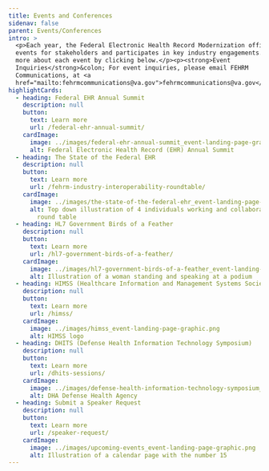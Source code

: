```yaml
---
title: Events and Conferences
sidenav: false
parent: Events/Conferences
intro: >
  <p>Each year, the Federal Electronic Health Record Modernization office hosts
  events for stakeholders and participates in key industry engagements. Learn
  more about each event by clicking below.</p><p><strong>Event
  Inquiries</strong>&colon; For event inquiries, please email FEHRM
  Communications, at <a
  href="mailto:fehrmcommunications@va.gov">fehrmcommunications@va.gov</a>.</p>
highlightCards:
  - heading: Federal EHR Annual Summit
    description: null
    button:
      text: Learn more
      url: /federal-ehr-annual-summit/
    cardImage:
      image: ../images/federal-ehr-annual-summit_event-landing-page-graphic.png
      alt: Federal Electronic Health Record (EHR) Annual Summit
  - heading: The State of the Federal EHR
    description: null
    button:
      text: Learn more
      url: /fehrm-industry-interoperability-roundtable/
    cardImage:
      image: ../images/the-state-of-the-federal-ehr_event-landing-page-graphic.png
      alt: Top down illustration of 4 individuals working and collaborating around a
        round table
  - heading: HL7 Government Birds of a Feather
    description: null
    button:
      text: Learn more
      url: /hl7-government-birds-of-a-feather/
    cardImage:
      image: ../images/hl7-government-birds-of-a-feather_event-landing-page-graphic.png
      alt: Illustration of a woman standing and speaking at a podium
  - heading: HIMSS (Healthcare Information and Management Systems Society)
    description: null
    button:
      text: Learn more
      url: /himss/
    cardImage:
      image: ../images/himss_event-landing-page-graphic.png
      alt: HIMSS logo
  - heading: DHITS (Defense Health Information Technology Symposium)
    description: null
    button:
      text: Learn more
      url: /dhits-sessions/
    cardImage:
      image: ../images/defense-health-information-technology-symposium_event-landing-page-graphic.png
      alt: DHA Defense Health Agency
  - heading: Submit a Speaker Request
    description: null
    button:
      text: Learn more
      url: /speaker-request/
    cardImage:
      image: ../images/upcoming-events_event-landing-page-graphic.png
      alt: Illustration of a calendar page with the number 15
---
```

